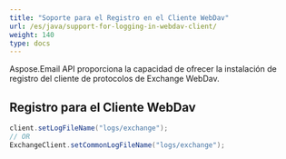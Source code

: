 ```yaml
---
title: "Soporte para el Registro en el Cliente WebDav"
url: /es/java/support-for-logging-in-webdav-client/
weight: 140
type: docs
---
```



Aspose.Email API proporciona la capacidad de ofrecer la instalación de registro del cliente de protocolos de Exchange WebDav. 
## **Registro para el Cliente WebDav**


~~~Java
client.setLogFileName("logs/exchange");
// OR
ExchangeClient.setCommonLogFileName("logs/exchange");
~~~